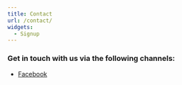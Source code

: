 ```yaml
---
title: Contact
url: /contact/
widgets:
  - Signup
---
```


### Get in touch with us via the following channels:

- [Facebook](https://facebook.com/upper-valley-dsa)
